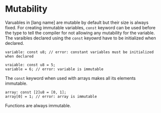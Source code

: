 # Mutability

Varuables in [lang name] are mutable by default but their size is always fixed. For creating immutable variables, `const` keyword can be used before the type to tell the compiler for not allowing any mutability for the variable.
The varaibles declared using the `const` keyowrd have to be initialized when declared.
```
variable: const u8; // error: constant variables must be initialized when declared
```
```
vraiable: const u8 = 5;
variable = 6; // error: variable is immutable
```  

The `const` keyword when used with arrays makes all its elements immutable.
```
array: const [2]u8 = [0, 1];
array[0] = 1; // error: array is immutable
```

Functions are always immutable.